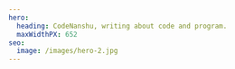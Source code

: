 ```yaml
---
hero:
  heading: CodeNanshu, writing about code and program.
  maxWidthPX: 652
seo:
  image: /images/hero-2.jpg
---
```

